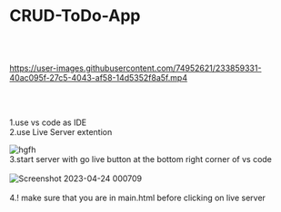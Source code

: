 # CRUD-ToDo-App

<br><br>


https://user-images.githubusercontent.com/74952621/233859331-40ac095f-27c5-4043-af58-14d5352f8a5f.mp4


<br><br>

1.use vs code as IDE <br>
2.use Live Server extention
<br>

![hgfh](https://user-images.githubusercontent.com/74952621/233859067-3405ea21-9a44-4428-800e-63d9a2693ed8.png)
<br>
3.start server with go live button at the bottom right corner of vs code
<br><br>
![Screenshot 2023-04-24 000709](https://user-images.githubusercontent.com/74952621/233859177-5b468472-38a4-484b-a154-09b1d644904d.png)
<br><br>
4.! make sure that you are in main.html before clicking on live server
